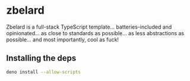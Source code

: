# zbelard

Zbelard is a full-stack TypeScript template... batteries-included and opinionated... as close to standards as possible... as less abstractions as possible... and most importantly, cool as fuck!

## Installing the deps

```bash
deno install --allow-scripts
```

<!-- TODO add docs about db migrations -->

